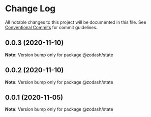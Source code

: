# Change Log

All notable changes to this project will be documented in this file.
See [Conventional Commits](https://conventionalcommits.org) for commit guidelines.

## 0.0.3 (2020-11-10)

**Note:** Version bump only for package @zodash/state





## 0.0.2 (2020-11-10)

**Note:** Version bump only for package @zodash/state





## 0.0.1 (2020-11-05)

**Note:** Version bump only for package @zodash/state
